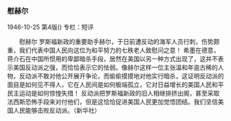### 慰赫尔

1946-10-25
第4版()
专栏：短评

　　慰赫尔
    罗斯福新政的重要助手赫尔，于日前遭反动的海军人员行刺，伤势颇重，我们代表中国人民向这位为和平努力的七秩老人致慰问之意！
    希墨在德意，蒋介石在中国所惯用的卑鄙暗杀手段，居然在美国以另一种方式出现了，这并不表示美国反动派之强，而恰恰表示它的怯弱。像赫尔这样一位主张温和年逾古稀的人物，反动派不敢对他公开展开争论，而偷偷摸摸地对他实行暗杀，这证明反动派的面目是如何见不得人，它在人民间是如何极端孤立，它对日益增长的美国人民和平民主运动是如何惊惶失措！
    反动派把罗斯福新政的旧人相继排挤出阁，甚至采取法西斯恐怖手段来对付他们，但是这恰恰促进美国人民更加觉悟团结。我们坚信美国人民能够击败反动派。（新华社）
